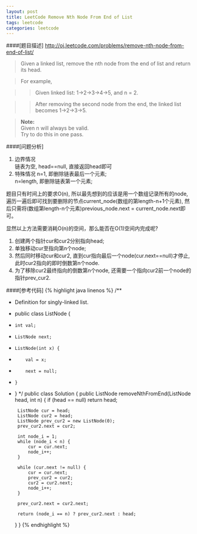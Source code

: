 ```yaml
---
layout: post
title: LeetCode Remove Nth Node From End of List
tags: leetcode
categories: leetcode
---
```

####[题目描述]
<http://oj.leetcode.com/problems/remove-nth-node-from-end-of-list/>
>Given a linked list, remove the nth node from the end of list and return its head.

>For example,

>>   Given linked list: 1->2->3->4->5, and n = 2.

>>   After removing the second node from the end, the linked list becomes 1->2->3->5.

>**Note:**  
>Given n will always be valid.  
>Try to do this in one pass.

####[问题分析]
1. 边界情况  
链表为空, head==null, 直接返回head即可
2. 特殊情况
n=1, 即删除链表最后一个元素;  
n=length, 即删除链表第一个元素;  


题目只有时间上的要求O(n), 所以最先想到的应该是用一个数组记录所有的node, 遍历一遍后即可找到要删除的节点current_node(数组的第length-n+1个元素), 然后只需将(数组第length-n个元素)previous_node.next = current_node.next即可。  


显然以上方法需要消耗O(n)的空间，那么能否在O(1)空间内完成呢?  


1. 创建两个指针cur和cur2分别指向head;  
2. 单独移动cur至指向第n个node;
3. 然后同时移动cur和cur2, 直到cur指向最后一个node(cur.next==null)才停止, 此时cur2指向的即时倒数第n个node.
4. 为了移除cur2最终指向的倒数第n个node, 还需要一个指向cur2前一个node的指针prev_cur2.

####[参考代码]
{% highlight java linenos %}
/**
 * Definition for singly-linked list.
 * public class ListNode {
 *     int val;
 *     ListNode next;
 *     ListNode(int x) {
 *         val = x;
 *         next = null;
 *     }
 * }
 */
public class Solution {
    public ListNode removeNthFromEnd(ListNode head, int n) {
        if (head == null) return head;
        
        ListNode cur = head;
        ListNode cur2 = head;
        ListNode prev_cur2 = new ListNode(0);
        prev_cur2.next = cur2;
        
        int node_i = 1;
        while (node_i < n) {
            cur = cur.next;
            node_i++;
        }
        
        while (cur.next != null) {
            cur = cur.next;
            prev_cur2 = cur2;
            cur2 = cur2.next;
            node_i++;
        }
        
        prev_cur2.next = cur2.next;
        
        return (node_i == n) ? prev_cur2.next : head;
    }
}
{% endhighlight %}